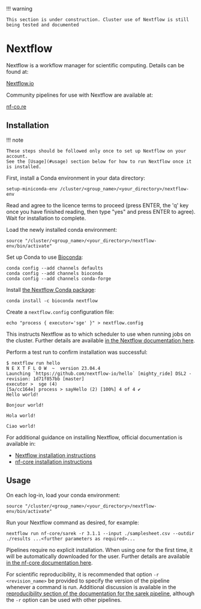 !!! warning

    This section is under construction. Cluster use of Nextflow is still being tested and documented

# Nextflow

Nextflow is a workflow manager for scientific computing. Details can be found at:

[Nextflow.io](https://www.nextflow.io)

Community pipelines for use with Nextflow are available at:

[nf-co.re](https://nf-co.re)

## Installation

!!! note

    These steps should be followed only once to set up Nextflow on your account.
    See the [Usage](#usage) section below for how to run Nextflow once it is installed.

First, install a Conda environment in your data directory:

```console
setup-miniconda-env /cluster/<group_name>/<your_directory>/nextflow-env
```

Read and agree to the licence terms to proceed (press ENTER, the 'q' key once you have finished reading, then type "yes" and press ENTER to agree).
Wait for installation to complete.

Load the newly installed conda environment:

```console
source "/cluster/<group_name>/<your_directory>/nextflow-env/bin/activate"
```

Set up Conda to use [Bioconda](https://bioconda.github.io/):

```console
conda config --add channels defaults
conda config --add channels bioconda
conda config --add channels conda-forge
```

Install [the Nextflow Conda package](https://anaconda.org/bioconda/nextflow):

```console
conda install -c bioconda nextflow
```

Create a `nextflow.config` configuration file:

```console
echo "process { executor='sge' }" > nextflow.config
```

This instructs Nextflow as to which scheduler to use when running jobs on the cluster. Further details are available [in the Nextflow documentation here](https://www.nextflow.io/docs/latest/executor.html#sge).

Perform a test run to confirm installation was successful:

```console
$ nextflow run hello
N E X T F L O W  ~  version 23.04.4
Launching `https://github.com/nextflow-io/hello` [mighty_ride] DSL2 - revision: 1d71f857bb [master]
executor >  sge (4)
[5a/cc164e] process > sayHello (2) [100%] 4 of 4 ✔
Hello world!

Bonjour world!

Hola world!

Ciao world!
```

For additional guidance on installing Nextflow, official documentation is available in:

* [Nextflow installation instructions](https://www.nextflow.io/docs/latest/getstarted.html#installation)
* [nf-core installation instructions](https://nf-co.re/docs/usage/installation)

## Usage

On each log-in, load your conda environment:

```console
source "/cluster/<group_name>/<your_directory>/nextflow-env/bin/activate"
```

Run your Nextflow command as desired, for example:

```console
nextflow run nf-core/sarek -r 3.1.1 --input ./samplesheet.csv --outdir ./results ...<further parameters as required>...
```

Pipelines require no explicit installation. When using one for the first time, it will be automatically downloaded for the user. Further details are available [in the nf-core documentation here](https://nf-co.re/docs/usage/installation#pipeline-code).

For scientific reproducibility, it is recommended that option `-r <revision_name>` be provided to specify the version of the pipeline whenever a command is run. Additional discussion is available in the [reproducibility section of the documentation for the sarek pipeline](https://nf-co.re/sarek/3.3.2/docs/usage#reproducibility), although the `-r` option can be used with other pipelines.
